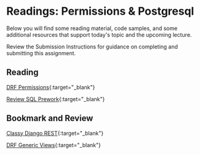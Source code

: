 # Readings: Permissions & Postgresql

Below you will find some reading material, code samples, and some additional resources that support today's topic and the upcoming lecture.

Review the Submission Instructions for guidance on completing and submitting this assignment.

## Reading

[DRF Permissions](https://www.django-rest-framework.org/api-guide/permissions/){:target="_blank"}

[Review SQL Prework](https://codefellows.github.io/common_curriculum/prework/SQL){:target="_blank"}
<!-- Mix it up! Create the questions with pointed answers, fill in the blank, or opinion/open ended -->

## Bookmark and Review

[Classy Django REST](http://www.cdrf.co/){:target="_blank"}

[DRF Generic Views](https://www.django-rest-framework.org/api-guide/generic-views/){:target="_blank"}
